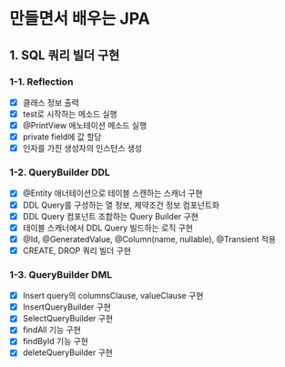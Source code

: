 # 만들면서 배우는 JPA

## 1. SQL 쿼리 빌더 구현

### 1-1. Reflection

- [x] 클래스 정보 출력
- [x] test로 시작하는 메소드 실행
- [x] @PrintView 애노테이션 메소드 실행
- [x] private field에 값 할당
- [x] 인자를 가진 생성자의 인스턴스 생성

### 1-2. QueryBuilder DDL

- [x] @Entity 애너테이션으로 테이블 스캔하는 스캐너 구현
- [x] DDL Query를 구성하는 열 정보, 제약조건 정보 컴포넌트화
- [x] DDL Query 컴포넌트 조합하는 Query Builder 구현
- [x] 테이블 스캐너에서 DDL Query 빌드하는 로직 구현
- [x] @Id, @GeneratedValue, @Column(name, nullable), @Transient 적용
- [x] CREATE, DROP 쿼리 빌더 구현

### 1-3. QueryBuilder DML

- [x] Insert query의 columnsClause, valueClause 구현
- [x] InsertQueryBuilder 구현
- [x] SelectQueryBuilder 구현
- [x] findAll 기능 구현
- [x] findById 기능 구현
- [x] deleteQueryBuilder 구현